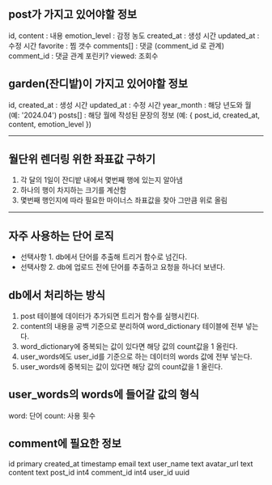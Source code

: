 ## post가 가지고 있어야할 정보

id,
content : 내용
emotion_level : 감정 농도
created_at : 생성 시간
updated_at : 수정 시간
favorite : 찜 갯수
comments[] : 댓글 (comment_id 로 관계)
comment_id : 댓글 관계 포린키?
viewed: 조회수

## garden(잔디밭)이 가지고 있어야할 정보

id,
created_at : 생성 시간
updated_at : 수정 시간
year_month : 해당 년도와 월 (예: '2024.04')
posts[] : 해당 월에 작성된 문장의 정보 (예: { post_id, created_at, content, emotion_level })

---

## 월단위 렌더링 위한 좌표값 구하기

1. 각 달의 1일이 잔디밭 내에서 몇번째 행에 있는지 알아냄
2. 하나의 행이 차지하는 크기를 계산함
3. 몇번째 행인지에 따라 필요한 마이너스 좌표값을 찾아 그만큼 위로 올림

---

## 자주 사용하는 단어 로직

- 선택사항 1. db에서 단어를 추출해 트리거 함수로 넘긴다.
- 선택사항 2. db에 업로드 전에 단어를 추출하고 요청을 하나더 보낸다.

## db에서 처리하는 방식

1. post 테이블에 데이터가 추가되면 트리거 함수를 실행시킨다.
2. content의 내용을 공백 기준으로 분리하여 word_dictionary 테이블에 전부 넣는다.
3. word_dictionary에 중복되는 값이 있다면 해당 값의 count값을 1 올린다.
4. user_words에도 user_id를 기준으로 하는 데이터의 words 값에 전부 넣는다.
5. user_words에 중복되는 값이 있다면 해당 값의 count값을 1 올린다.

## user_words의 words에 들어갈 값의 형식

word: 단어
count: 사용 횟수

## comment에 필요한 정보

id primary
created_at timestamp
email text
user_name text
avatar_url text
content text
post_id int4
comment_id int4
user_id uuid
